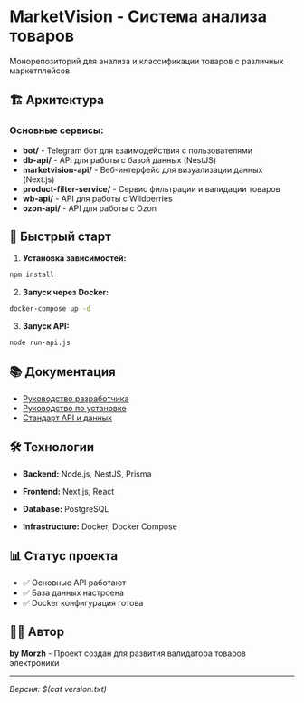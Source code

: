# MarketVision - Система анализа товаров

Монорепозиторий для анализа и классификации товаров с различных маркетплейсов.

## 🏗️ Архитектура

### Основные сервисы:
- **bot/** - Telegram бот для взаимодействия с пользователями
- **db-api/** - API для работы с базой данных (NestJS)
- **marketvision-api/** - Веб-интерфейс для визуализации данных (Next.js)
- **product-filter-service/** - Сервис фильтрации и валидации товаров
- **wb-api/** - API для работы с Wildberries
- **ozon-api/** - API для работы с Ozon

## 🚀 Быстрый старт

1. **Установка зависимостей:**
```bash
npm install
```

2. **Запуск через Docker:**
```bash
docker-compose up -d
```

3. **Запуск API:**
```bash
node run-api.js
```

## 📚 Документация

- [Руководство разработчика](DEVELOPER_GUIDE.md)
- [Руководство по установке](INSTALLATION_GUIDE.md)
- [Стандарт API и данных](API-DATA-STANDARD.md)

## 🛠️ Технологии

- **Backend:** Node.js, NestJS, Prisma
- **Frontend:** Next.js, React
- **Database:** PostgreSQL

- **Infrastructure:** Docker, Docker Compose

## 📊 Статус проекта

- ✅ Основные API работают
- ✅ База данных настроена
- ✅ Docker конфигурация готова


## 👨‍💻 Автор

**by Morzh** - Проект создан для развития валидатора товаров электроники

---

*Версия: $(cat version.txt)* 